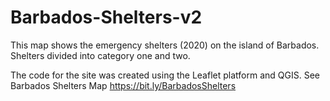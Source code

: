 # Barbados-Shelters-v2
This map shows the emergency shelters (2020) on the island of Barbados. Shelters divided into category one and two.

The code for the site was created using the Leaflet platform and QGIS. See Barbados Shelters Map
https://bit.ly/BarbadosShelters
